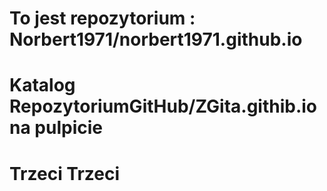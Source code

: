 
# To jest repozytorium : Norbert1971/norbert1971.github.io
 
  # Katalog RepozytoriumGitHub/ZGita.githib.io na pulpicie

# Trzeci Trzeci

